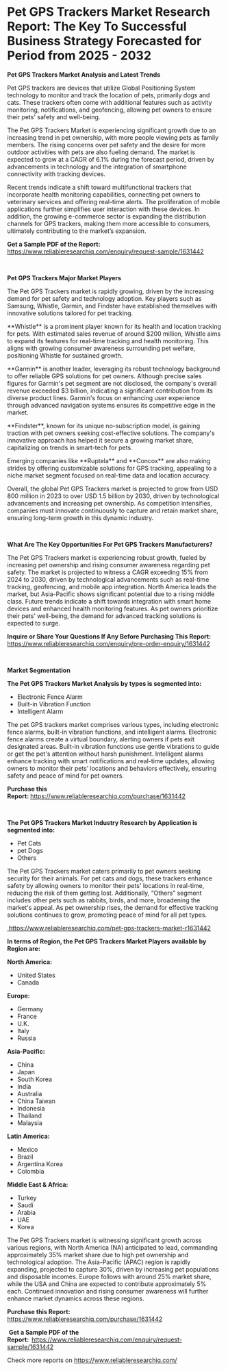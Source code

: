 <p><h1>Pet GPS Trackers Market Research Report: The Key To Successful Business Strategy Forecasted for Period from 2025 - 2032</h1></p><p><strong>Pet GPS Trackers Market Analysis and Latest Trends</strong></p>
<p><p>Pet GPS trackers are devices that utilize Global Positioning System technology to monitor and track the location of pets, primarily dogs and cats. These trackers often come with additional features such as activity monitoring, notifications, and geofencing, allowing pet owners to ensure their pets' safety and well-being.</p><p>The Pet GPS Trackers Market is experiencing significant growth due to an increasing trend in pet ownership, with more people viewing pets as family members. The rising concerns over pet safety and the desire for more outdoor activities with pets are also fueling demand. The market is expected to grow at a CAGR of 6.1% during the forecast period, driven by advancements in technology and the integration of smartphone connectivity with tracking devices.</p><p>Recent trends indicate a shift toward multifunctional trackers that incorporate health monitoring capabilities, connecting pet owners to veterinary services and offering real-time alerts. The proliferation of mobile applications further simplifies user interaction with these devices. In addition, the growing e-commerce sector is expanding the distribution channels for GPS trackers, making them more accessible to consumers, ultimately contributing to the market’s expansion.</p></p>
<p><strong>Get a Sample PDF of the Report:&nbsp;</strong> <a href="https://www.reliableresearchiq.com/enquiry/request-sample/1631442?utm_campaign=3514&utm_medium=2&utm_source=Github&utm_content=ia&utm_term=05042025&utm_id=pet-gps-trackers">https://www.reliableresearchiq.com/enquiry/request-sample/1631442</a></p>
<p>&nbsp;</p>
<p><strong>Pet GPS Trackers Major Market Players</strong></p>
<p><p>The Pet GPS Trackers market is rapidly growing, driven by the increasing demand for pet safety and technology adoption. Key players such as Samsung, Whistle, Garmin, and Findster have established themselves with innovative solutions tailored for pet tracking.</p><p>**Whistle** is a prominent player known for its health and location tracking for pets. With estimated sales revenue of around $200 million, Whistle aims to expand its features for real-time tracking and health monitoring. This aligns with growing consumer awareness surrounding pet welfare, positioning Whistle for sustained growth.</p><p>**Garmin** is another leader, leveraging its robust technology background to offer reliable GPS solutions for pet owners. Although precise sales figures for Garmin's pet segment are not disclosed, the company's overall revenue exceeded $3 billion, indicating a significant contribution from its diverse product lines. Garmin's focus on enhancing user experience through advanced navigation systems ensures its competitive edge in the market.</p><p>**Findster**, known for its unique no-subscription model, is gaining traction with pet owners seeking cost-effective solutions. The company's innovative approach has helped it secure a growing market share, capitalizing on trends in smart-tech for pets.</p><p>Emerging companies like **Ruptela** and **Concox** are also making strides by offering customizable solutions for GPS tracking, appealing to a niche market segment focused on real-time data and location accuracy. </p><p>Overall, the global Pet GPS Trackers market is projected to grow from USD 800 million in 2023 to over USD 1.5 billion by 2030, driven by technological advancements and increasing pet ownership. As competition intensifies, companies must innovate continuously to capture and retain market share, ensuring long-term growth in this dynamic industry.</p></p>
<p>&nbsp;</p>
<p><strong>What Are The Key Opportunities For Pet GPS Trackers Manufacturers?</strong></p>
<p><p>The Pet GPS Trackers market is experiencing robust growth, fueled by increasing pet ownership and rising consumer awareness regarding pet safety. The market is projected to witness a CAGR exceeding 15% from 2024 to 2030, driven by technological advancements such as real-time tracking, geofencing, and mobile app integration. North America leads the market, but Asia-Pacific shows significant potential due to a rising middle class. Future trends indicate a shift towards integration with smart home devices and enhanced health monitoring features. As pet owners prioritize their pets' well-being, the demand for advanced tracking solutions is expected to surge.</p></p>
<p><strong>Inquire or Share Your Questions If Any Before Purchasing This Report:</strong> <a href="https://www.reliableresearchiq.com/enquiry/pre-order-enquiry/1631442?utm_campaign=3514&utm_medium=2&utm_source=Github&utm_content=ia&utm_term=05042025&utm_id=pet-gps-trackers">https://www.reliableresearchiq.com/enquiry/pre-order-enquiry/1631442</a></p>
<p>&nbsp;</p>
<p><strong>Market Segmentation</strong></p>
<p><strong>The Pet GPS Trackers Market Analysis by types is segmented into:</strong></p>
<p><ul><li>Electronic Fence Alarm</li><li>Built-in Vibration Function</li><li>Intelligent Alarm</li></ul></p>
<p><p>The pet GPS trackers market comprises various types, including electronic fence alarms, built-in vibration functions, and intelligent alarms. Electronic fence alarms create a virtual boundary, alerting owners if pets exit designated areas. Built-in vibration functions use gentle vibrations to guide or get the pet's attention without harsh punishment. Intelligent alarms enhance tracking with smart notifications and real-time updates, allowing owners to monitor their pets’ locations and behaviors effectively, ensuring safety and peace of mind for pet owners.</p></p>
<p><strong>Purchase this Report:&nbsp;</strong><a href="https://www.reliableresearchiq.com/purchase/1631442?utm_campaign=3514&utm_medium=2&utm_source=Github&utm_content=ia&utm_term=05042025&utm_id=pet-gps-trackers">https://www.reliableresearchiq.com/purchase/1631442</a></p>
<p>&nbsp;</p>
<p><strong>The Pet GPS Trackers Market Industry Research by Application is segmented into:</strong></p>
<p><ul><li>Pet Cats</li><li>pet Dogs</li><li>Others</li></ul></p>
<p><p>The Pet GPS Trackers market caters primarily to pet owners seeking security for their animals. For pet cats and dogs, these trackers enhance safety by allowing owners to monitor their pets' locations in real-time, reducing the risk of them getting lost. Additionally, “Others” segment includes other pets such as rabbits, birds, and more, broadening the market's appeal. As pet ownership rises, the demand for effective tracking solutions continues to grow, promoting peace of mind for all pet types.</p></p>
<p><a href="https://www.reliableresearchiq.com/pet-gps-trackers-market-r1631442?utm_campaign=3514&utm_medium=2&utm_source=Github&utm_content=ia&utm_term=05042025&utm_id=pet-gps-trackers">&nbsp;https://www.reliableresearchiq.com/pet-gps-trackers-market-r1631442</a></p>
<p><strong>In terms of Region, the Pet GPS Trackers Market Players available by Region are:</strong></p>
<p>
    <p> <strong> North America: </strong>
        <ul>
            <li>United States</li>
            <li>Canada</li>
        </ul>
        </p> 
    <p> <strong> Europe: </strong>
        <ul>
            <li>Germany</li>
            <li>France</li>
            <li>U.K.</li>
            <li>Italy</li>
            <li>Russia</li>
        </ul>
        </p> 
    <p> <strong> Asia-Pacific: </strong>
        <ul>
            <li>China</li>
            <li>Japan</li>
            <li>South Korea</li>
            <li>India</li>
            <li>Australia</li>
            <li>China Taiwan</li>
            <li>Indonesia</li>
            <li>Thailand</li>
            <li>Malaysia</li>
        </ul>
        </p> 
    <p> <strong> Latin America: </strong>
        <ul>
            <li>Mexico</li>
            <li>Brazil</li>
            <li>Argentina Korea</li>
            <li>Colombia</li>
        </ul>
        </p> 
    <p> <strong> Middle East & Africa: </strong>
        <ul>
            <li>Turkey</li>
            <li>Saudi</li>
            <li>Arabia</li>
            <li>UAE</li>
            <li>Korea</li>
        </ul>
    </p>
    </p>
<p><p>The Pet GPS Trackers market is witnessing significant growth across various regions, with North America (NA) anticipated to lead, commanding approximately 35% market share due to high pet ownership and technological adoption. The Asia-Pacific (APAC) region is rapidly expanding, projected to capture 30%, driven by increasing pet populations and disposable incomes. Europe follows with around 25% market share, while the USA and China are expected to contribute approximately 5% each. Continued innovation and rising consumer awareness will further enhance market dynamics across these regions.</p></p>
<p><strong>Purchase this Report: </strong><a href="https://www.reliableresearchiq.com/purchase/1631442?utm_campaign=3514&utm_medium=2&utm_source=Github&utm_content=ia&utm_term=05042025&utm_id=pet-gps-trackers">https://www.reliableresearchiq.com/purchase/1631442</a></p>
<p>&nbsp;<strong>Get a Sample PDF of the Report:&nbsp;&nbsp;</strong><a href="https://www.reliableresearchiq.com/enquiry/request-sample/1631442?utm_campaign=3514&utm_medium=2&utm_source=Github&utm_content=ia&utm_term=05042025&utm_id=pet-gps-trackers">https://www.reliableresearchiq.com/enquiry/request-sample/1631442</a></p>
<p><strong></strong></p>
<p>Check more reports on <a href="https://www.reliableresearchiq.com/?utm_campaign=3514&utm_medium=2&utm_source=Github&utm_content=ia&utm_term=05042025&utm_id=pet-gps-trackers">https://www.reliableresearchiq.com/</a></p>